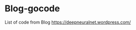 # Blog-gocode
List of code from Blog <a href = "https://deepneuralnet.wordpress.com/">https://deepneuralnet.wordpress.com/</a>

